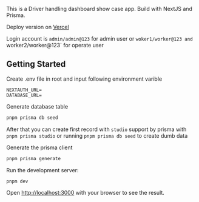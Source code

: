 This is a Driver handling dashboard show case app. Build with NextJS and Prisma.

Deploy version on [Vercel](driver-admin-panel.vercel.app/) 

Login account is `admin/admin@123` for admin user or `woker1/worker@123 and `worker2/worker@123` for operate user

## Getting Started

Create .env file in root and input following environment varible

```shell
NEXTAUTH_URL=
DATABASE_URL=
```
Generate database table

```bash
pnpm prisma db seed
```

After that you can create first record with `studio` support by prisma with `pnpm prisma studio` or running `pnpm prisma db seed` to create dumb data

Generate the prisma client

```bash
pnpm prisma generate
```

Run the development server:

```bash
pnpm dev
```

Open [http://localhost:3000](http://localhost:3000) with your browser to see the result.
